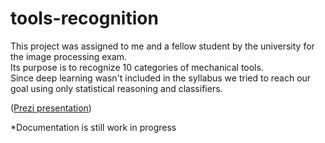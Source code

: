 # tools-recognition
This project was assigned to me and a fellow student by the university for the image processing exam.<br>
Its purpose is to recognize 10 categories of mechanical tools.<br>
Since deep learning wasn't included in the syllabus we tried to reach our goal using only statistical reasoning and classifiers.<br>

([Prezi presentation](https://prezi.com/view/jpMEWZHmDQvpaqy8RKtE/))<br>

*Documentation is still work in progress


